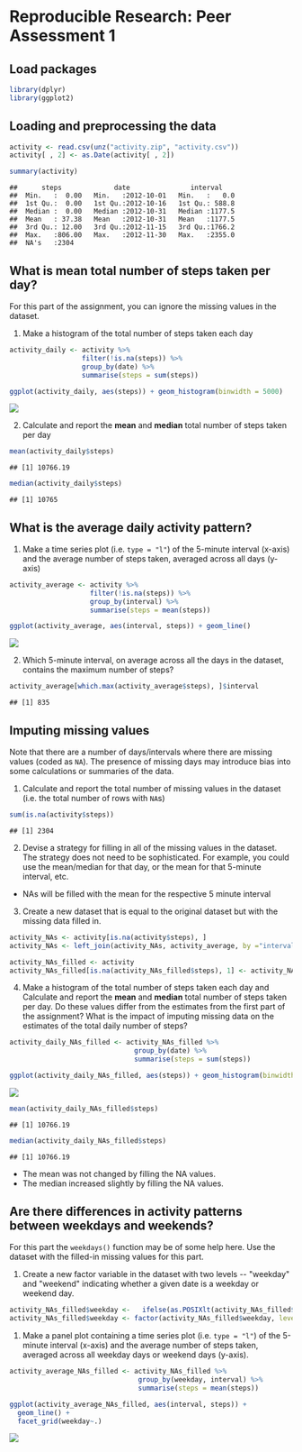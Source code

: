 # Reproducible Research: Peer Assessment 1

## Load packages


```r
library(dplyr)
library(ggplot2)
```

## Loading and preprocessing the data


```r
activity <- read.csv(unz("activity.zip", "activity.csv"))
activity[ , 2] <- as.Date(activity[ , 2])

summary(activity)
```

```
##      steps             date               interval     
##  Min.   :  0.00   Min.   :2012-10-01   Min.   :   0.0  
##  1st Qu.:  0.00   1st Qu.:2012-10-16   1st Qu.: 588.8  
##  Median :  0.00   Median :2012-10-31   Median :1177.5  
##  Mean   : 37.38   Mean   :2012-10-31   Mean   :1177.5  
##  3rd Qu.: 12.00   3rd Qu.:2012-11-15   3rd Qu.:1766.2  
##  Max.   :806.00   Max.   :2012-11-30   Max.   :2355.0  
##  NA's   :2304
```

## What is mean total number of steps taken per day?

For this part of the assignment, you can ignore the missing values in
the dataset.

1. Make a histogram of the total number of steps taken each day


```r
activity_daily <- activity %>%
                  filter(!is.na(steps)) %>%
                  group_by(date) %>%
                  summarise(steps = sum(steps))

ggplot(activity_daily, aes(steps)) + geom_histogram(binwidth = 5000)
```

![](PA1_template_files/figure-html/unnamed-chunk-3-1.png) 

2. Calculate and report the **mean** and **median** total number of steps taken per day


```r
mean(activity_daily$steps)
```

```
## [1] 10766.19
```

```r
median(activity_daily$steps)
```

```
## [1] 10765
```

## What is the average daily activity pattern?

1. Make a time series plot (i.e. `type = "l"`) of the 5-minute interval (x-axis) and the average number of steps taken, averaged across all days (y-axis)


```r
activity_average <- activity %>%
                    filter(!is.na(steps)) %>%
                    group_by(interval) %>%
                    summarise(steps = mean(steps))

ggplot(activity_average, aes(interval, steps)) + geom_line()
```

![](PA1_template_files/figure-html/unnamed-chunk-5-1.png) 

2. Which 5-minute interval, on average across all the days in the dataset, contains the maximum number of steps?


```r
activity_average[which.max(activity_average$steps), ]$interval
```

```
## [1] 835
```

## Imputing missing values

Note that there are a number of days/intervals where there are missing
values (coded as `NA`). The presence of missing days may introduce
bias into some calculations or summaries of the data.

1. Calculate and report the total number of missing values in the dataset (i.e. the total number of rows with `NA`s)


```r
sum(is.na(activity$steps))
```

```
## [1] 2304
```

2. Devise a strategy for filling in all of the missing values in the dataset. The strategy does not need to be sophisticated. For example, you could use the mean/median for that day, or the mean for that 5-minute interval, etc.

- NAs will be filled with the mean for the respective 5 minute interval 

3. Create a new dataset that is equal to the original dataset but with the missing data filled in.


```r
activity_NAs <- activity[is.na(activity$steps), ] 
activity_NAs <- left_join(activity_NAs, activity_average, by ="interval")

activity_NAs_filled <- activity
activity_NAs_filled[is.na(activity_NAs_filled$steps), 1] <- activity_NAs[ , 4]
```

4. Make a histogram of the total number of steps taken each day and Calculate and report the **mean** and **median** total number of steps taken per day. Do these values differ from the estimates from the first part of the assignment? What is the impact of imputing missing data on the estimates of the total daily number of steps?


```r
activity_daily_NAs_filled <- activity_NAs_filled %>%
                               group_by(date) %>%
                               summarise(steps = sum(steps))

ggplot(activity_daily_NAs_filled, aes(steps)) + geom_histogram(binwidth = 5000)
```

![](PA1_template_files/figure-html/unnamed-chunk-9-1.png) 

```r
mean(activity_daily_NAs_filled$steps)
```

```
## [1] 10766.19
```

```r
median(activity_daily_NAs_filled$steps)
```

```
## [1] 10766.19
```

- The mean was not changed by filling the NA values.  
- The median increased slightly by filling the NA values.

## Are there differences in activity patterns between weekdays and weekends?

For this part the `weekdays()` function may be of some help here. Use
the dataset with the filled-in missing values for this part.

1. Create a new factor variable in the dataset with two levels -- "weekday" and "weekend" indicating whether a given date is a weekday or weekend day.


```r
activity_NAs_filled$weekday <-   ifelse(as.POSIXlt(activity_NAs_filled$date)$wday%%6 == 0, "weekend", "weekday")
activity_NAs_filled$weekday <- factor(activity_NAs_filled$weekday, levels = c("weekday", "weekend"))
```

1. Make a panel plot containing a time series plot (i.e. `type = "l"`) of the 5-minute interval (x-axis) and the average number of steps taken, averaged across all weekday days or weekend days (y-axis). 


```r
activity_average_NAs_filled <- activity_NAs_filled %>%
                                group_by(weekday, interval) %>%
                                summarise(steps = mean(steps))

ggplot(activity_average_NAs_filled, aes(interval, steps)) + 
  geom_line() + 
  facet_grid(weekday~.)
```

![](PA1_template_files/figure-html/unnamed-chunk-11-1.png) 
